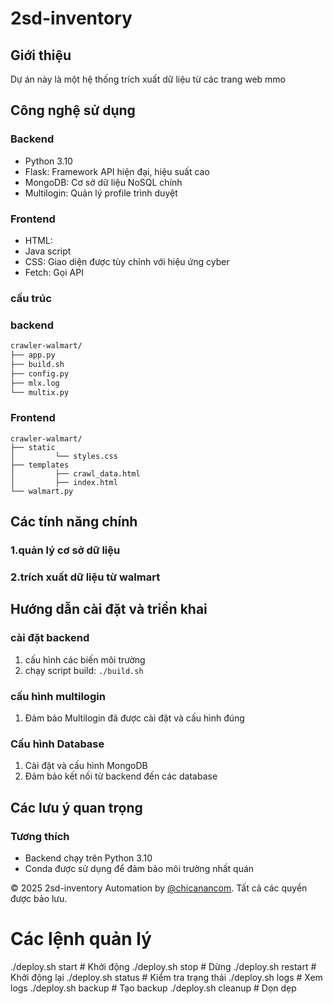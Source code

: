 # 2sd-inventory
## Giới thiệu
Dự án này là một hệ thống trích xuất dữ liệu từ các trang web mmo
## Công nghệ sử dụng
### Backend
- Python 3.10
- Flask: Framework API hiện đại, hiệu suất cao
- MongoDB: Cơ sở dữ liệu NoSQL chính
- Multilogin: Quản lý profile trình duyệt
### Frontend
- HTML:
- Java script
- CSS: Giao diện được tùy chỉnh với hiệu ứng cyber
- Fetch: Gọi API

### cấu trúc

### backend
```README.md
crawler-walmart/
├── app.py
├── build.sh
├── config.py
├── mlx.log
└── multix.py
```

### Frontend
```
crawler-walmart/
├── static
│         └── styles.css
├── templates
│         ├── crawl_data.html
│         ├── index.html
└── walmart.py
```

## Các tính năng chính
### 1.quản lý cơ sở dữ liệu
### 2.trích xuất dữ liệu từ walmart

## Hướng dẫn cài đặt và triển khai
### cài đặt backend
1. cấu hình các biến môi trường
2. chạy script build: `./build.sh`

### cấu hình multilogin
1. Đảm bảo Multilogin đã được cài đặt và cấu hình đúng

### Cấu hình Database
1. Cài đặt và cấu hình MongoDB
3. Đảm bảo kết nối từ backend đến các database

## Các lưu ý quan trọng
### Tương thích
- Backend chạy trên Python 3.10
- Conda được sử dụng để đảm bảo môi trường nhất quán


© 2025 2sd-inventory Automation by [@chicanancom](https://github.com/chicanancom). Tất cả các quyền được bảo lưu.

# Các lệnh quản lý
./deploy.sh start      # Khởi động
./deploy.sh stop       # Dừng
./deploy.sh restart    # Khởi động lại
./deploy.sh status     # Kiểm tra trạng thái
./deploy.sh logs       # Xem logs
./deploy.sh backup     # Tạo backup
./deploy.sh cleanup    # Dọn dẹp